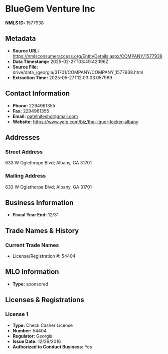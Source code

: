 # BlueGem Venture Inc

**NMLS ID:** 1577938

## Metadata
- **Source URL:** https://nmlsconsumeraccess.org/EntityDetails.aspx/COMPANY/1577938
- **Data Timestamp:** 2025-02-27T03:49:42.196Z
- **Source File:** drive/data_/georgia/31701/COMPANY/COMPANY_1577938.html
- **Extraction Time:** 2025-05-27T12:03:03.057969

## Contact Information
- **Phone:** 2294961355
- **Fax:** 2294961355
- **Email:** patelhiteshc@gmail.com
- **Website:** https://www.yelp.com/biz/the-liquor-locker-albany

## Addresses
### Street Address
633 W Oglethrope Blvd; Albany, GA 31701

### Mailing Address
633 W Oglethorpe Blvd; Albany, GA 31701

## Business Information
- **Fiscal Year End:** 12/31

## Trade Names & History
### Current Trade Names
- License/Registration #: 54404

## MLO Information
- **Type:** sponsored

## Licenses & Registrations

### License 1
- **Type:** Check Casher License
- **Number:** 54404
- **Regulator:** Georgia
- **Issue Date:** 12/29/2016
- **Authorized to Conduct Business:** Yes
